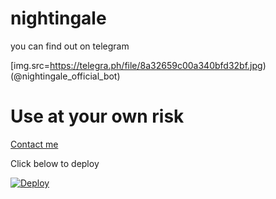 # nightingale 

you can find out on telegram 

[img.src=https://telegra.ph/file/8a32659c00a340bfd32bf.jpg)(@nightingale_official_bot)

# Use at your own risk


[Contact me](https://t.me/oru_bhadrakali_daasan)

 

Click below to deploy








[![Deploy](https://www.herokucdn.com/deploy/button.svg)](https://heroku.com/deploy?template=https://github.com/sakhaavvaavaj93/nightingale.git)

